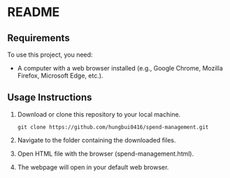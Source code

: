 # README

## Requirements
To use this project, you need:

- A computer with a web browser installed (e.g., Google Chrome, Mozilla Firefox, Microsoft Edge, etc.).

## Usage Instructions
1. Download or clone this repository to your local machine.

   ```
   git clone https://github.com/hungbui0416/spend-management.git
   ```

2. Navigate to the folder containing the downloaded files.
3. Open HTML file with the browser (spend-management.html).
4. The webpage will open in your default web browser.
